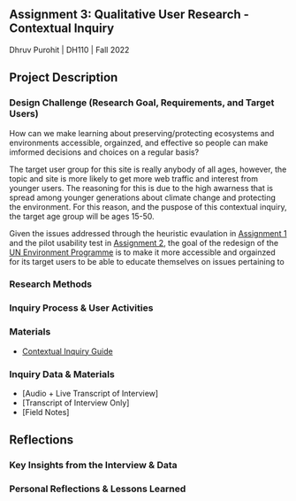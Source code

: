 ## Assignment 3: Qualitative User Research - Contextual Inquiry

Dhruv Purohit | DH110 | Fall 2022

## Project Description

### Design Challenge (Research Goal, Requirements, and Target Users)

How can we make learning about preserving/protecting ecosystems and environments accessible, orgainzed, and effective so people can make imformed decisions and choices on a regular basis? 

The target user group for this site is really anybody of all ages, however, the topic and site is more likely to get more web traffic and interest from younger users. The reasoning for this is due to the high awarness that is spread among younger generations about climate change and protecting the environment. For this reason, and the puspose of this contextual inquiry, the target age group will be ages 15-50.

Given the issues addressed through the heuristic evaulation in [Assignment 1](https://github.com/dpurohit108/DH110-F22-DHRUVP/blob/main/Assignments/Assignment01.md) and the pilot usability test in [Assignment 2](https://github.com/dpurohit108/DH110-F22-DHRUVP/blob/main/Assignments/Assignment02.md), the goal of the redesign of the [UN Environment Programme](https://www.unep.org) is to make it more accessible and orgainzed for its target users to be able to educate themselves on issues pertaining to 



### Research Methods


### Inquiry Process & User Activities


### Materials
* [Contextual Inquiry Guide](https://docs.google.com/document/d/1_hTVyhpJece9Vag8-CkiOGD3xA3O7QO6d4-hGxfVV98/edit?usp=sharing)

### Inquiry Data & Materials
* [Audio + Live Transcript of Interview]
* [Transcript of Interview Only]
* [Field Notes]

## Reflections

### Key Insights from the Interview & Data


### Personal Reflections & Lessons Learned
